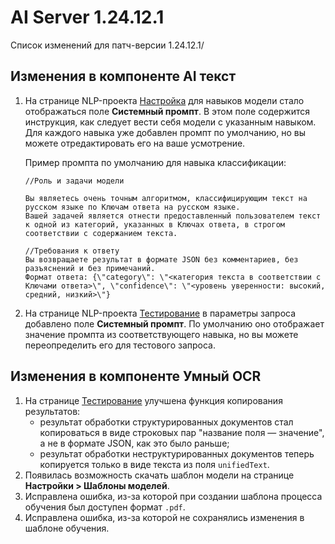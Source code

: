 # AI Server 1.24.12.1

Список изменений для патч-версии 1.24.12.1/


## Изменения в компоненте AI текст

1. На странице NLP-проекта [Настройка](https://docs.primo-rpa.ru/primo-rpa/primo-rpa-ai-server/user/rabota-s-tipom-proekta-nlp-zadachi/configuration) для навыков модели стало отображаться поле **Системный промпт**. В этом поле содержится инструкция, как следует вести себя модели с указанным навыком. Для каждого навыка уже добавлен промпт по умолчанию, но вы можете отредактировать его на ваше усмотрение.
  
   Пример промпта по умолчанию для навыка классификации:
   ```
   //Роль и задачи модели
   
   Вы являетесь очень точным алгоритмом, классифицирующим текст на русском языке по Ключам ответа на русском языке.
   Вашей задачей является отнести предоставленный пользователем текст к одной из категорий, указанных в Ключах ответа, в строгом соответствии с содержанием текста.

   //Требования к ответу
   Вы возвращаете результат в формате JSON без комментариев, без разъяснений и без примечаний.
   Формат ответа: {\"category\": \"<категория текста в соответствии с Ключами ответа>\", \"confidence\": \"<уровень уверенности: высокий, средний, низкий>\"}
   ```
1. На странице NLP-проекта [Тестирование](https://docs.primo-rpa.ru/primo-rpa/primo-rpa-ai-server/user/rabota-s-tipom-proekta-nlp-zadachi/testing) в параметры запроса добавлено поле **Системный промпт**. По умолчанию оно отображает значение промпта из соответствующего навыка, но вы можете переопределить его для тестового запроса.




## Изменения в компоненте Умный OCR

1. На странице [Тестирование](https://docs.primo-rpa.ru/primo-rpa/primo-rpa-ai-server/user/smart-ocr/testing) улучшена функция копирования результатов:
   * результат обработки структурированных документов стал копироваться в виде строковых пар "название поля — значение", а не в формате JSON, как это было раньше;
   * результат обработки неструктурированных документов теперь копируется только в виде текста из поля `unifiedText`. 
1. Появилась возможность скачать шаблон модели на странице **Настройки > Шаблоны моделей**. 
1. Исправлена ошибка, из-за которой при создании шаблона процесса обучения был доступен формат `.pdf`. 
1. Исправлена ошибка, из-за которой не сохранялись изменения в шаблоне обучения.

